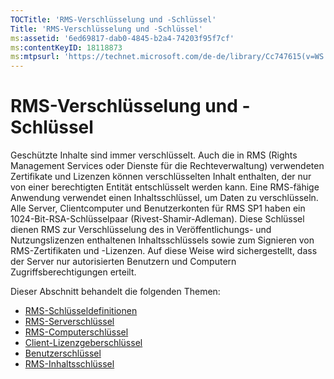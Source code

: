 ```yaml
---
TOCTitle: 'RMS-Verschlüsselung und -Schlüssel'
Title: 'RMS-Verschlüsselung und -Schlüssel'
ms:assetid: '6ed69817-dab0-4845-b2a4-74203f95f7cf'
ms:contentKeyID: 18118873
ms:mtpsurl: 'https://technet.microsoft.com/de-de/library/Cc747615(v=WS.10)'
---
```


RMS-Verschlüsselung und -Schlüssel
==================================

Geschützte Inhalte sind immer verschlüsselt. Auch die in RMS (Rights Management Services oder Dienste für die Rechteverwaltung) verwendeten Zertifikate und Lizenzen können verschlüsselten Inhalt enthalten, der nur von einer berechtigten Entität entschlüsselt werden kann. Eine RMS-fähige Anwendung verwendet einen Inhaltsschlüssel, um Daten zu verschlüsseln. Alle Server, Clientcomputer und Benutzerkonten für RMS SP1 haben ein 1024-Bit-RSA-Schlüsselpaar (Rivest-Shamir-Adleman). Diese Schlüssel dienen RMS zur Verschlüsselung des in Veröffentlichungs- und Nutzungslizenzen enthaltenen Inhaltsschlüssels sowie zum Signieren von RMS-Zertifikaten und -Lizenzen. Auf diese Weise wird sichergestellt, dass der Server nur autorisierten Benutzern und Computern Zugriffsberechtigungen erteilt.

Dieser Abschnitt behandelt die folgenden Themen:

-   [RMS-Schlüsseldefinitionen](https://technet.microsoft.com/b052305c-1db7-434a-bad9-26d704156776)
-   [RMS-Serverschlüssel](https://technet.microsoft.com/5f4100a1-9aa5-42af-85c8-4bc691022f06)
-   [RMS-Computerschlüssel](https://technet.microsoft.com/56e59ec2-f681-4ca2-98c7-72218ab9e9d9)
-   [Client-Lizenzgeberschlüssel](https://technet.microsoft.com/28781125-2692-4ff9-99b1-e09227d72966)
-   [Benutzerschlüssel](https://technet.microsoft.com/12dad6e2-64e7-4bab-bde7-b72f90f5cb05)
-   [RMS-Inhaltsschlüssel](https://technet.microsoft.com/63c814bf-2809-477e-a2db-d90370442075)